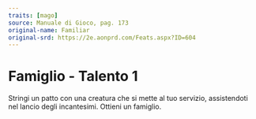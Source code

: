 ```yaml
---
traits: [mago]
source: Manuale di Gioco, pag. 173
original-name: Familiar
original-srd: https://2e.aonprd.com/Feats.aspx?ID=604
---
```


# Famiglio - Talento 1

Stringi un patto con una creatura che si mette al tuo servizio, assistendoti nel
lancio degli incantesimi. Ottieni un famiglio.
